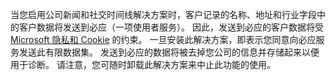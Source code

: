 当您启用公司新闻和社交时间线解决方案时，客户记录的名称、地址和行业字段中的客户数据将发送到必应（一项使用者服务）。 因此，发送到必应的客户数据将受 [Microsoft 隐私和 Cookie](http://go.microsoft.com/fwlink/p/?LinkID=521839) 的约束。 一旦安装此解决方案，即表示您同意向必应服务发送此有限数据集。 发送到必应的数据将被去掉您公司的信息并存储起来以便用于诊断。 请注意，您可随时卸载此解决方案来中止此功能的使用。